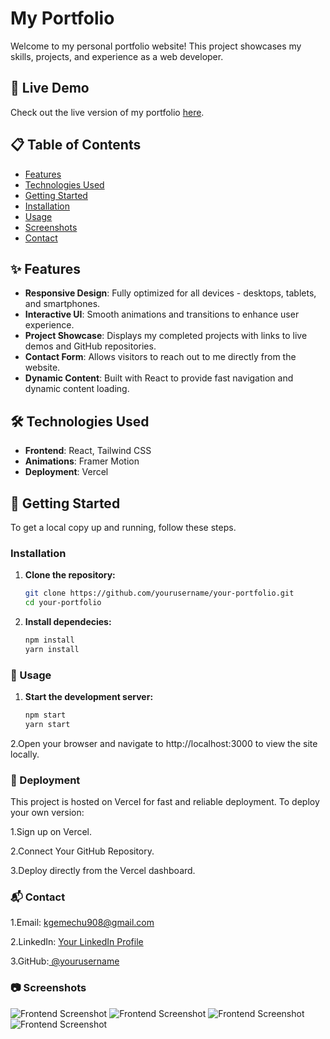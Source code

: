 # My Portfolio

Welcome to my personal portfolio website! This project showcases my skills, projects, and experience as a web developer.

## 🚀 Live Demo

Check out the live version of my portfolio [here](https://kal-portifolio.vercel.app/).

## 📋 Table of Contents

- [Features](#features)
- [Technologies Used](#technologies-used)
- [Getting Started](#getting-started)
- [Installation](#installation)
- [Usage](#usage)
- [Screenshots](#screenshots)
- [Contact](#contact)

## ✨ Features

- **Responsive Design**: Fully optimized for all devices - desktops, tablets, and smartphones.
- **Interactive UI**: Smooth animations and transitions to enhance user experience.
- **Project Showcase**: Displays my completed projects with links to live demos and GitHub repositories.
- **Contact Form**: Allows visitors to reach out to me directly from the website.
- **Dynamic Content**: Built with React to provide fast navigation and dynamic content loading.

## 🛠️ Technologies Used

- **Frontend**: React, Tailwind CSS
- **Animations**: Framer Motion
- **Deployment**: Vercel

## 🏁 Getting Started

To get a local copy up and running, follow these steps.


### Installation

1. **Clone the repository:**

   ```bash
   git clone https://github.com/yourusername/your-portfolio.git
   cd your-portfolio
2. **Install dependecies:**

   ```bash
   npm install
   yarn install

### 🚀 Usage

1. **Start the development server:**
   
    ```bash
    npm start
    yarn start

2.Open your browser and navigate to http://localhost:3000 to view the site locally.


### 🚀 Deployment

This project is hosted on Vercel for fast and reliable deployment. To deploy your own version:

 1.Sign up on Vercel.
 
 2.Connect Your GitHub Repository.
 
 3.Deploy directly from the Vercel dashboard.

### 📬 Contact

 1.Email: kgemechu908@gmail.com
 
 2.LinkedIn: [Your LinkedIn Profile](https://www.linkedin.com/in/kaleab-gemechu-456ab9259/)
 
 3.GitHub:[ @yourusername](https://github.com/kalolani)

 ### 📷 Screenshots

![Frontend Screenshot](https://imgur.com/a/Qw4uHir)
![Frontend Screenshot](https://imgur.com/a/rcKD95V)
![Frontend Screenshot](https://imgur.com/a/TvY9QNJ)
![Frontend Screenshot](![image](https://github.com/user-attachments/assets/b162d332-0a28-45e6-b4d0-bc2614cd8254)
)
 
